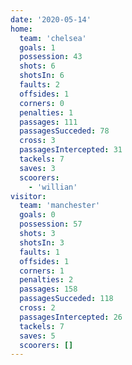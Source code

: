 ```yaml
---
date: '2020-05-14'
home:
  team: 'chelsea'
  goals: 1
  possession: 43
  shots: 6
  shotsIn: 6
  faults: 2
  offsides: 1
  corners: 0
  penalties: 1
  passages: 111
  passagesSucceded: 78
  cross: 3
  passagesIntercepted: 31
  tackels: 7
  saves: 3
  scoorers:
    - 'willian'
visitor:
  team: 'manchester'
  goals: 0
  possession: 57
  shots: 3
  shotsIn: 3
  faults: 1
  offsides: 1
  corners: 1
  penalties: 2
  passages: 158
  passagesSucceded: 118
  cross: 2
  passagesIntercepted: 26
  tackels: 7
  saves: 5
  scoorers: []
---
```

